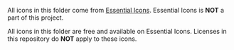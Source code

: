 All icons in this folder come from [Essential Icons](http://www.essential-icons.com/). Essential Icons is **NOT** a part of this project.

All icons in this folder are free and available on Essential Icons. Licenses in this repository do **NOT** apply to these icons.
